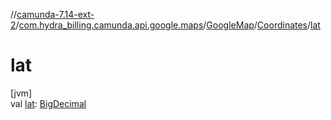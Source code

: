 //[camunda-7.14-ext-2](../../../../index.md)/[com.hydra_billing.camunda.api.google.maps](../../index.md)/[GoogleMap](../index.md)/[Coordinates](index.md)/[lat](lat.md)

# lat

[jvm]\
val [lat](lat.md): [BigDecimal](https://docs.oracle.com/javase/8/docs/api/java/math/BigDecimal.html)
